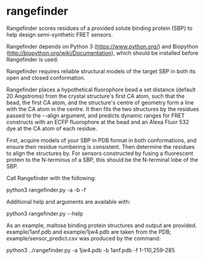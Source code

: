# rangefinder
Rangefinder scores residues of a provided solute binding protein (SBP) to help 
design semi-synthetic FRET sensors. 

Rangefinder depends on Python 3 (https://www.python.org/) and Biopython 
(http://biopython.org/wiki/Documentation), which should be installed before 
Rangefinder is used.

Rangefinder requires reliable structural models of the target SBP in both its 
open and closed conformation.

Rangefinder places a hypothetical fluorophore bead a set distance (default 
20 Angstroms) from the crystal structure's first CA atom, such that the bead,
the first CA atom, and the structure's centre of geometry form a line with the
CA atom in the centre. It then fits the two structures by the residues passed 
to the --align argument, and predicts dynamic ranges for FRET constructs with 
an ECFP fluorophore at the bead and an Alexa Fluor 532 dye at the CA atom of 
each residue.

First, acquire models of your SBP in PDB format in both conformations, and 
ensure their residue numbering is consistent. Then determine the residues to 
align the structures by. For sensors constructed by fusing a fluorescent 
protein to the N-terminus of a SBP, this should be the N-terminal lobe of the 
SBP.

Call Rangefinder with the following:

python3 rangefinder.py -a <open structure> -b <closed structure> -f <residues to fit>

Additional help and arguments are available with:

python3 rangefinder.py --help

As an example, maltose binding protein structures and output are provided. 
example/1anf.pdb and example/1jw4.pdb are taken from the PDB; 
example/sensor_predict.csv was produced by the command:

python3 ../rangefinder.py -a 1jw4.pdb -b 1anf.pdb -f 1-110,259-285

